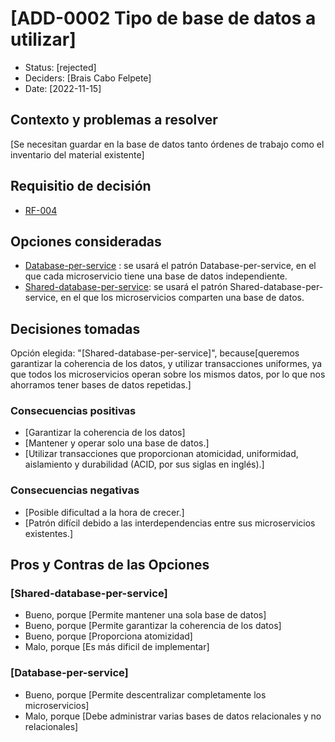 # [ADD-0002 Tipo de base de datos a utilizar]

* Status: [rejected]
* Deciders: [Brais Cabo Felpete]
* Date: [2022-11-15]

## Contexto y problemas a resolver

[Se necesitan guardar en la base de datos tanto órdenes de trabajo como el inventario del material existente]

## Requisitio de decisión

* [RF-004](../requisitos/RF-004.md)

## Opciones consideradas

* [Database-per-service](https://docs.aws.amazon.com/es_es/prescriptive-guidance/latest/modernization-data-persistence/database-per-service.html) : se usará el patrón Database-per-service, en el que cada microservicio tiene una base de datos independiente.
* [Shared-database-per-service](https://docs.aws.amazon.com/es_es/prescriptive-guidance/latest/modernization-data-persistence/shared-database.html): se usará el patrón Shared-database-per-service, en el que los microservicios comparten una base de datos.

## Decisiones tomadas

Opción elegida: "[Shared-database-per-service]", because[queremos garantizar la coherencia de los datos, y utilizar transacciones uniformes, ya que todos los microservicios operan sobre los mismos datos, por lo que nos ahorramos tener bases de datos repetidas.]

### Consecuencias positivas <!-- optional -->

* [Garantizar la coherencia de los datos]
* [Mantener y operar solo una base de datos.]
* [Utilizar transacciones que proporcionan atomicidad, uniformidad, aislamiento y durabilidad (ACID, por sus siglas en inglés).]

### Consecuencias negativas <!-- optional -->

* [Posible dificultad a la hora de crecer.]
* [Patrón difícil debido a las interdependencias entre sus microservicios existentes.]

## Pros y Contras de las Opciones

### [Shared-database-per-service]

* Bueno, porque [Permite mantener una sola base de datos]
* Bueno, porque [Permite garantizar la coherencia de los datos]
* Bueno, porque [Proporciona atomizidad]
* Malo, porque [Es más dificil de implementar]

### [Database-per-service]

* Bueno, porque [Permite descentralizar completamente los microservicios]
* Malo, porque [Debe administrar varias bases de datos relacionales y no relacionales]
